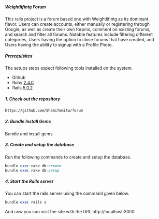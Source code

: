 ##### Weightlifintg Forum
This rails project is a forum based one with Weightlifintg as its dominant flavor. Users can create accounts, either manually or registering through Google, as well as create their own forums, comment on existing forums, and search and filter all forums. Notable features include filtering different categories, Users having the option to close forums that have created, and Users having the ability to signup with a Profile Photo.

##### Prerequisites

The setups steps expect following tools installed on the system.

- Github
- Ruby [2.4.0](https://github.com/organization/project-name/blob/master/.ruby-version#L1)
- Rails [5.0.2](https://github.com/organization/project-name/blob/master/Gemfile#L12)

##### 1. Check out the repository

```bash
https://github.com/ShamiTomita/forum
```

##### 2. Bundle Install Gems

Bundle and install gems

##### 3. Create and setup the database

Run the following commands to create and setup the database.

```ruby
bundle exec rake db:create
bundle exec rake db:setup
```

##### 4. Start the Rails server

You can start the rails server using the command given below.

```ruby
bundle exec rails s
```

And now you can visit the site with the URL http://localhost:3000

